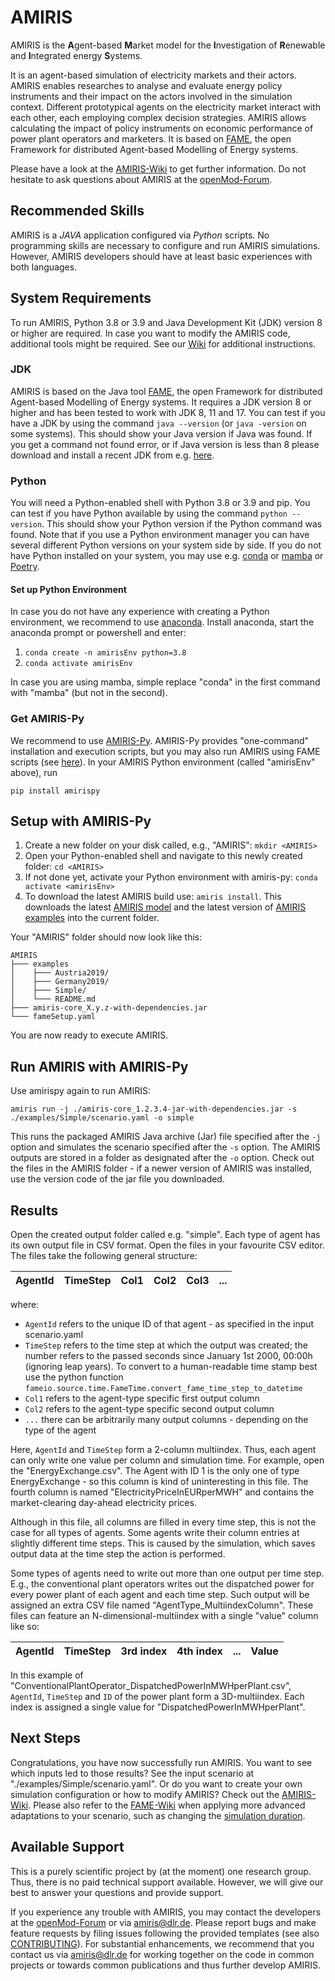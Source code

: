<!-- SPDX-FileCopyrightText: 2022 German Aerospace Center <amiris@dlr.de>

SPDX-License-Identifier: Apache-2.0 -->
# AMIRIS
AMIRIS is the **A**gent-based **M**arket model for the **I**nvestigation of **R**enewable and **I**ntegrated energy **S**ystems.

It is an agent-based simulation of electricity markets and their actors.
AMIRIS enables researches to analyse and evaluate energy policy instruments and their impact on the actors involved in the simulation context.
Different prototypical agents on the electricity market interact with each other, each employing complex decision strategies. 
AMIRIS allows calculating the impact of policy instruments on economic performance of power plant operators and marketers.
It is based on [FAME](https://gitlab.com/fame-framework), the open Framework for distributed Agent-based Modelling of Energy systems.

Please have a look at the [AMIRIS-Wiki](https://gitlab.com/dlr-ve/esy/amiris/amiris/-/wikis/home) to get further information.
Do not hesitate to ask questions about AMIRIS at the [openMod-Forum](https://forum.openmod.org/tag/amiris).

## Recommended Skills
AMIRIS is a *JAVA* application configured via *Python* scripts.
No programming skills are necessary to configure and run AMIRIS simulations.
However, AMIRIS developers should have at least basic experiences with both languages.

## System Requirements
To run AMIRIS, Python 3.8 or 3.9 and Java Development Kit (JDK) version 8 or higher are required.
In case you want to modify the AMIRIS code, additional tools might be required.
See our [Wiki](https://gitlab.com/dlr-ve/esy/amiris/amiris/-/wikis/GetStarted/Getting-started) for additional instructions.

### JDK
AMIRIS is based on the Java tool [FAME](https://gitlab.com/fame-framework), the open Framework for distributed Agent-based Modelling of Energy systems.
It requires a JDK version 8 or higher and has been tested to work with JDK 8, 11 and 17.
You can test if you have a JDK by using the command `java --version` (or `java -version` on some systems).
This should show your Java version if Java was found.
If you get a command not found error, or if Java version is less than 8 please download and install a recent JDK from e.g. [here](https://adoptium.net/).

### Python
You will need a Python-enabled shell with Python 3.8 or 3.9 and pip.
You can test if you have Python available by using the command `python --version`.
This should show your Python version if the Python command was found.
Note that if you use a Python environment manager you can have several different Python versions on your system side by side.
If you do not have Python installed on your system, you may use e.g. [conda](https://docs.conda.io/en/latest/miniconda.html) or [mamba](https://github.com/conda-forge/miniforge#mambaforge) or [Poetry](https://python-poetry.org/).

#### Set up Python Environment
In case you do not have any experience with creating a Python environment, we recommend to use [anaconda](https://www.anaconda.com/).
Install anaconda, start the anaconda prompt or powershell and enter:

1. `conda create -n amirisEnv python=3.8`
2. `conda activate amirisEnv`

In case you are using mamba, simple replace "conda" in the first command with "mamba" (but not in the second).

### Get AMIRIS-Py
We recommend to use [AMIRIS-Py](https://gitlab.com/dlr-ve/esy/amiris/amiris-py/-/blob/main/README.md).
AMIRIS-Py provides "one-command" installation and execution scripts, but you may also run AMIRIS using FAME scripts (see [here](https://gitlab.com/dlr-ve/esy/amiris/amiris/-/wikis/GetStarted/Getting-started)).
In your AMIRIS Python environment (called "amirisEnv" above), run

```
pip install amirispy
```

## Setup with AMIRIS-Py
1. Create a new folder on your disk called, e.g., "AMIRIS": `mkdir <AMIRIS>`
2. Open your Python-enabled shell and navigate to this newly created folder: `cd <AMIRIS>` 
3. If not done yet, activate your Python environment with amiris-py: `conda activate <amirisEnv>`
4. To download the latest AMIRIS build use: `amiris install`. This downloads the latest [AMIRIS model](https://gitlab.com/dlr-ve/esy/amiris/amiris/-/jobs/artifacts/main/download?job=deploy:jdk8) and the latest version of [AMIRIS examples](https://gitlab.com/dlr-ve/esy/amiris/examples) into the current folder.

Your "AMIRIS" folder should now look like this:

```
AMIRIS
├─── examples
│    ├─── Austria2019/
│    ├─── Germany2019/
│    ├─── Simple/
│    └─── README.md
├─── amiris-core_X.y.z-with-dependencies.jar
└─── fameSetup.yaml
```

You are now ready to execute AMIRIS.

## Run AMIRIS with AMIRIS-Py
Use amirispy again to run AMIRIS:

```
amiris run -j ./amiris-core_1.2.3.4-jar-with-dependencies.jar -s ./examples/Simple/scenario.yaml -o simple
```

This runs the packaged AMIRIS Java archive (Jar) file specified after the `-j` option and simulates the scenario specified after the `-s` option.
The AMIRIS outputs are stored in a folder as designated after the `-o` option. 
Check out the files in the AMIRIS folder - if a newer version of AMIRIS was installed, use the version code of the jar file you downloaded.

## Results 
Open the created output folder called e.g. "simple".
Each type of agent has its own output file in CSV format.
Open the files in your favourite CSV editor.
The files take the following general structure:

| AgentId | TimeStep | Col1 | Col2 | Col3 | ... |
|---------|----------|------|------|------|-----|

where:
* `AgentId` refers to the unique ID of that agent - as specified in the input scenario.yaml 
* `TimeStep` refers to the time step at which the output was created; the number refers to the passed seconds since January 1st 2000, 00:00h (ignoring leap years). To convert to a human-readable time stamp best use the python function `fameio.source.time.FameTime.convert_fame_time_step_to_datetime`
* `Col1` refers to the agent-type specific first output column
* `Col2` refers to the agent-type specific second output column
* `...` there can be arbitrarily many output columns - depending on the type of the agent 

Here, `AgentId` and `TimeStep` form a 2-column multiindex.
Thus, each agent can only write one value per column and simulation time.
For example, open the "EnergyExchange.csv". 
The Agent with ID 1 is the only one of type EnergyExchange - so this column is kind of uninteresting in this file.
The fourth column is named "ElectricityPriceInEURperMWH" and contains the market-clearing day-ahead electricity prices.

Although in this file, all columns are filled in every time step, this is not the case for all types of agents.
Some agents write their column entries at slightly different time steps.
This is caused by the simulation, which saves output data at the time step the action is performed.

Some types of agents need to write out more than one output per time step.
E.g., the conventional plant operators writes out the dispatched power for every power plant of each agent and each time step.
Such output will be assigned an extra CSV file named "AgentType_MultiindexColumn".
These files can feature an N-dimensional-multiindex with a single "value" column like so:

| AgentId | TimeStep | 3rd index | 4th index | ... | Value |
|---------|----------|-----------|-----------|-----|-------|

In this example of "ConventionalPlantOperator_DispatchedPowerInMWHperPlant.csv", `AgentId`, `TimeStep` and `ID` of the power plant form a 3D-multiindex.
Each index is assigned a single value for "DispatchedPowerInMWHperPlant".

## Next Steps
Congratulations, you have now successfully run AMIRIS. 
You want to see which inputs led to those results? See the input scenario at "./examples/Simple/scenario.yaml".
Or do you want to create your own simulation configuration or how to modify AMIRIS?
Check out the [AMIRIS-Wiki](https://gitlab.com/dlr-ve/esy/amiris/amiris/-/wikis/GetStarted/Getting-started).
Please also refer to the [FAME-Wiki](https://gitlab.com/fame-framework/wiki/-/wikis) when applying more advanced adaptations to your scenario, such as changing the [simulation duration](https://gitlab.com/fame-framework/wiki/-/wikis/GetStarted/core/Contracts). 


## Available Support
This is a purely scientific project by (at the moment) one research group. 
Thus, there is no paid technical support available.
However, we will give our best to answer your questions and provide support.

If you experience any trouble with AMIRIS, you may contact the developers at the [openMod-Forum](https://forum.openmod.org/tag/amiris) or via [amiris@dlr.de](mailto:amiris@dlr.de).
Please report bugs and make feature requests by filing issues following the provided templates (see also [CONTRIBUTING](CONTRIBUTING)).
For substantial enhancements, we recommend that you contact us via [amiris@dlr.de](mailto:amiris@dlr.de) for working together on the code in common projects or towards common publications and thus further develop AMIRIS.
